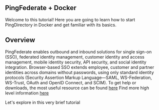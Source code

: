 
## PingFederate + Docker
Welcome to this tutorial!
Here you are going to learn how to start PingDirectory in Docker and get familiar with its basics.

## Overview
PingFederate enables outbound and inbound solutions for single sign-on (SSO), federated identity management, customer identity and access management, mobile identity security, API security, and social identity integration. Browser-based SSO extends employee, customer and partner identities across domains without passwords, using only standard identity protocols (Security Assertion Markup Language—SAML, WS-Federation, WS-Trust, OAuth and OpenID Connect, and SCIM).
To get help or downloads, the most useful resource can be found [here](https://support.pingidentity.com/s/PingFederate-help)
Find more high level information [here](https://www.pingidentity.com/en/platform/single-sign-on/sso-overview.html)

Let's explore in this very brief tutorial